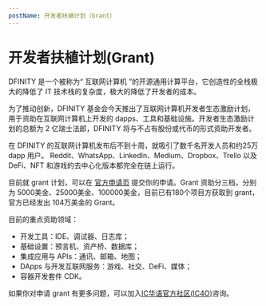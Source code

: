 ```yaml
---
postName: 开发者扶植计划（Grant）
---
```


# 开发者扶植计划(Grant)
DFINITY 是一个被称为“ 互联网计算机 ”的开源通用计算平台，它创造性的全栈极大的降低了 IT 技术栈的复杂度，极大的降低了开发者的成本。  

为了推动创新，DFINITY 基金会今天推出了互联网计算机开发者生态激励计划，用于资助在互联网计算机上开发的 dapps、工具和基础设施。开发者生态激励计划的总额为 2 亿瑞士法郎，DFINITY 将与不占有股份或代币的形式资助开发者。  

在 DFINITY 的互联网计算机发布后不到十周，就吸引了数千名开发人员和约25万 dapp 用户。 Reddit、WhatsApp、LinkedIn、Medium、Dropbox、Trello 以及 DeFi、NFT 和游戏的去中心化版本都完全在链上运行。  

目前就 grant 计划，可以在 [官方申请页](https://dfinity.submittable.com/submit "链接") 提交你的申请。Grant 资助分三档，分别为 5000美金、25000美金、100000美金，目前已有180个项目方获取到 grant，官方已经发出 104万美金的 Grant。

目前的重点资助领域：
-   开发工具：IDE、调试器、日志库；
-   基础设置：预言机、资产桥、数据库；
-   集成应用与 APIs：通讯、邮箱、地图；
-   DApps 与开发互联网服务：游戏、社交、DeFi、媒体；
-   容器开发套件 CDK。

如果你对申请 grant 有更多问题，可以加入[IC华语官方社区(IC4O)](https://t.me/+VdtEpjp34AQ2OWJl)咨询。